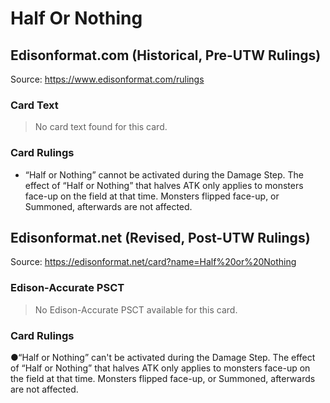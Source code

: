 # Half Or Nothing

## Edisonformat.com (Historical, Pre-UTW Rulings)

Source: https://www.edisonformat.com/rulings

### Card Text

> No card text found for this card.

### Card Rulings

*   “Half or Nothing” cannot be activated during the Damage Step. The effect of “Half or Nothing” that halves ATK only applies to monsters face-up on the field at that time. Monsters flipped face-up, or Summoned, afterwards are not affected.

## Edisonformat.net (Revised, Post-UTW Rulings)

Source: https://edisonformat.net/card?name=Half%20or%20Nothing

### Edison-Accurate PSCT

> No Edison-Accurate PSCT available for this card.

### Card Rulings

●“Half or Nothing” can't be activated during the Damage Step. The effect of “Half or Nothing” that halves ATK only applies to monsters face-up on the field at that time. Monsters flipped face-up, or Summoned, afterwards are not affected.
            